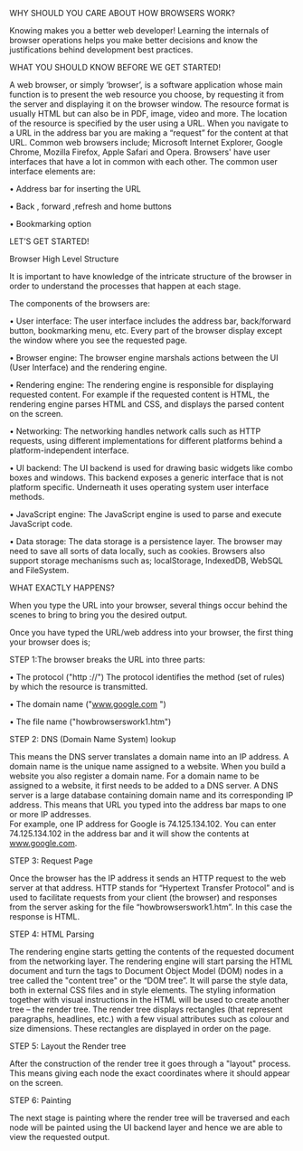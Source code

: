 WHY SHOULD YOU CARE ABOUT HOW BROWSERS WORK?

Knowing makes you a better web developer! Learning the internals of browser operations helps you make better decisions and know the justifications behind development best practices.

WHAT YOU SHOULD KNOW BEFORE WE GET STARTED!

A web browser, or simply ‘browser’, is a software application whose main function is to present the web resource you choose, by requesting it from the server and displaying it on the browser window. The resource format is usually HTML but can also be in PDF, image, video and more. 
The location of the resource is specified by the user using a URL. When you navigate to a URL in the address bar you are making a “request” for the content at that URL.
Common web browsers include; Microsoft Internet Explorer, Google Chrome, Mozilla Firefox, Apple Safari and Opera. Browsers' have user interfaces that have a lot in common with each other. 
The common user interface elements are:

•	Address bar for inserting the URL 

•	Back , forward ,refresh and home buttons

•	Bookmarking option

LET’S GET STARTED!

Browser High Level Structure

It is important to have knowledge of the intricate structure of the browser in order to understand the processes that happen at each stage.

The components of the browsers are:

•	User interface: The user interface includes the address bar, back/forward button, bookmarking menu, etc. Every part of the browser display except the window where you see the requested page.

•	Browser engine: The browser engine marshals actions between the UI (User Interface) and the rendering engine.

•	Rendering engine: The rendering engine is responsible for displaying requested content. For example if the requested content is HTML, the rendering engine parses HTML and CSS, and displays the parsed content on the screen.

•	Networking: The networking handles network calls such as HTTP requests, using different implementations for different platforms behind a platform-independent interface.

•	UI backend: The UI backend is used for drawing basic widgets like combo boxes and windows. This backend exposes a generic interface that is not platform specific. Underneath it uses operating system user interface methods.

•	JavaScript engine: The JavaScript engine is used to parse and execute JavaScript code.

•	Data storage: The data storage is a persistence layer. The browser may need to save all sorts of data locally, such as cookies. Browsers also support storage mechanisms such as; localStorage, IndexedDB, WebSQL and FileSystem.

WHAT EXACTLY HAPPENS?

When you type the URL into your browser, several things occur behind the scenes to bring to bring you the desired output. 

Once you have typed the URL/web address into your browser, the first thing your browser does is;

STEP 1:The browser breaks the URL into three parts:

•	The protocol ("http ://")
The protocol identifies the method (set of rules) by which the resource is transmitted.

•	The domain name ("www.google.com ")

•	The file name ("howbrowserswork1.htm")

STEP 2: DNS (Domain Name System) lookup

This means the DNS server translates a domain name into an IP address.
A domain name is the unique name assigned to a website. When you build a website you also register a domain name. For a domain name to be assigned to a website, it first needs to be added to a DNS server.
A DNS server is a large database containing domain name and its corresponding IP address. This means that URL you typed into the address bar maps to one or more IP addresses.  
For example, one IP address for Google is 74.125.134.102. You can enter 74.125.134.102 in the address bar and it will show the contents at www.google.com.

STEP 3: Request Page

Once the browser has the IP address it sends an HTTP request to the web server at that address. HTTP stands for “Hypertext Transfer Protocol” and is used to facilitate requests from your client (the browser) and responses from the server asking for the file “howbrowserswork1.htm”. In this case the response is HTML.

STEP 4: HTML Parsing

The rendering engine starts getting the contents of the requested document from the networking layer. The rendering engine will start parsing the HTML document and turn the tags to Document Object Model (DOM) nodes in a tree called the "content tree" or the “DOM tree”.
It will parse the style data, both in external CSS files and in style elements. The styling information together with visual instructions in the HTML will be used to create another tree – the render tree.  The render tree displays rectangles (that represent paragraphs, headlines, etc.) with a few visual attributes such as colour and size dimensions. These rectangles are displayed in order on the page.

STEP 5: Layout the Render tree

After the construction of the render tree it goes through a "layout" process. This means giving each node the exact coordinates where it should appear on the screen.

STEP 6: Painting

The next stage is painting where the render tree will be traversed and each node will be painted using the UI backend layer and hence we are able to view the requested output.

